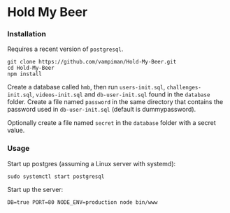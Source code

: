 # Hold My Beer

### Installation

Requires a recent version of `postgresql`.

```
git clone https://github.com/vampiman/Hold-My-Beer.git
cd Hold-My-Beer
npm install
```

Create a database called `hmb`, then run `users-init.sql`, `challenges-init.sql`, `videos-init.sql` and `db-user-init.sql` found in the `database` folder. Create a file named `password` in the same directory that contains the password used in `db-user-init.sql` (default is dummypassword).

Optionally create a file named `secret` in the `database` folder with a secret value.

### Usage

Start up postgres (assuming a Linux server with systemd):
```
sudo systemctl start postgresql
```
Start up the server:
```
DB=true PORT=80 NODE_ENV=production node bin/www
```
